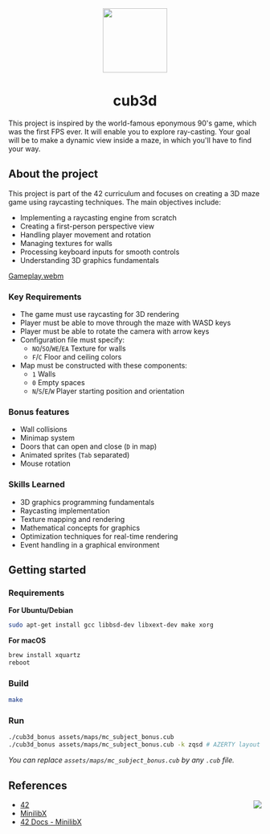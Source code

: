 <div align="center">
  <img height="128" width="128" src="https://github.com/user-attachments/assets/ecc23eb7-63d1-4dca-b4ae-922dfa8f33e1">
  <h1>cub3d</h1>
</div>

This project is inspired by the world-famous eponymous 90's game, which was the first FPS ever. It will enable you to explore ray-casting. Your goal will be to make a dynamic view inside a maze, in which you'll have to find your way.

## About the project
This project is part of the 42 curriculum and focuses on creating a 3D maze game using raycasting techniques. The main objectives include:
- Implementing a raycasting engine from scratch
- Creating a first-person perspective view
- Handling player movement and rotation
- Managing textures for walls
- Processing keyboard inputs for smooth controls
- Understanding 3D graphics fundamentals

[Gameplay.webm](https://github.com/user-attachments/assets/42d25357-b975-4157-ba4f-74d7162b00ea)

### Key Requirements
- The game must use raycasting for 3D rendering
- Player must be able to move through the maze with WASD keys
- Player must be able to rotate the camera with arrow keys
- Configuration file must specify:
  - `NO`/`SO`/`WE`/`EA` Texture for walls
  - `F`/`C` Floor and ceiling colors
- Map must be constructed with these components:
  - `1` Walls
  - `0` Empty spaces
  - `N`/`S`/`E`/`W` Player starting position and orientation

### Bonus features
- Wall collisions
- Minimap system
- Doors that can open and close (`D` in map)
- Animated sprites (`Tab` separated)
- Mouse rotation

### Skills Learned
- 3D graphics programming fundamentals
- Raycasting implementation
- Texture mapping and rendering
- Mathematical concepts for graphics
- Optimization techniques for real-time rendering
- Event handling in a graphical environment

## Getting started
### Requirements
**For Ubuntu/Debian**
```bash
sudo apt-get install gcc libbsd-dev libxext-dev make xorg
```

**For macOS**
```bash
brew install xquartz
reboot
```

### Build
```bash
make
```

### Run
```bash
./cub3d_bonus assets/maps/mc_subject_bonus.cub
./cub3d_bonus assets/maps/mc_subject_bonus.cub -k zqsd # AZERTY layout
```
*You can replace `assets/maps/mc_subject_bonus.cub` by any `.cub` file.*

## References
<img align="right" src="https://github.com/user-attachments/assets/099e6b70-35e1-49e3-9ac4-dc3194232eb8">

- [42](https://42.fr/)
- [MinilibX](https://github.com/42Paris/minilibx-linux)
- [42 Docs - MinilibX](https://harm-smits.github.io/42docs/libs/minilibx)
